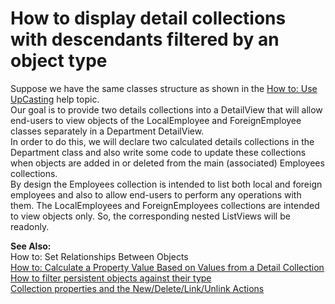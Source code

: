 # How to display detail collections with descendants filtered by an object type


<p>Suppose we have the same classes structure as shown in the <a href="http://documentation.devexpress.com/#Xaf/CustomDocument2797">How to: Use UpCasting</a> help topic.<br> Our goal is to provide two details collections into a DetailView that will allow end-users to view objects of the LocalEmployee and ForeignEmployee classes separately in a Department DetailView.<br> In order to do this, we will declare two calculated details collections in the Department class and also write some code to update these collections when objects are added in or deleted from the main (associated) Employees collections.<br> By design the Employees collection is intended to list both local and foreign employees and also to allow end-users to perform any operations with them. The LocalEmployees and ForeignEmployees collections are intended to view objects only. So, the corresponding nested ListViews will be readonly.</p>
<p><strong>See Also:</strong><br> How to: Set Relationships Between Objects<br> <a href="http://documentation.devexpress.com/#Xaf/CustomDocument3179">How to: Calculate a Property Value Based on Values from a Detail Collection</a><br> <a href="https://www.devexpress.com/Support/Center/p/E2027">How to filter persistent objects against their type</a><br><a href="https://www.devexpress.com/Support/Center/p/K18195">Collection properties and the New/Delete/Link/Unlink Actions</a></p>

<br/>


